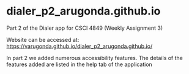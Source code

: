 # dialer_p2_arugonda.github.io
Part 2 of the Dialer app for CSCI 4849 (Weekly Assignment 3)

Website can be accessed at: https://varugonda.github.io/dialer_p2_arugonda.github.io/

In part 2 we added numerous accessibility features. The details of the features added are listed in the help tab of the application
